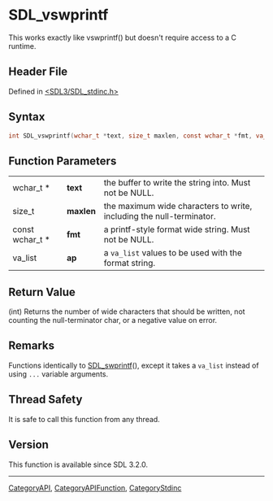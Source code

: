 # SDL_vswprintf

This works exactly like vswprintf() but doesn't require access to a C runtime.

## Header File

Defined in [<SDL3/SDL_stdinc.h>](https://github.com/libsdl-org/SDL/blob/main/include/SDL3/SDL_stdinc.h)

## Syntax

```c
int SDL_vswprintf(wchar_t *text, size_t maxlen, const wchar_t *fmt, va_list ap);
```

## Function Parameters

|                 |            |                                                                      |
| --------------- | ---------- | -------------------------------------------------------------------- |
| wchar_t *       | **text**   | the buffer to write the string into. Must not be NULL.               |
| size_t          | **maxlen** | the maximum wide characters to write, including the null-terminator. |
| const wchar_t * | **fmt**    | a printf-style format wide string. Must not be NULL.                 |
| va_list         | **ap**     | a `va_list` values to be used with the format string.                |

## Return Value

(int) Returns the number of wide characters that should be written, not
counting the null-terminator char, or a negative value on error.

## Remarks

Functions identically to [SDL_swprintf](SDL_swprintf)(), except it takes a
`va_list` instead of using `...` variable arguments.

## Thread Safety

It is safe to call this function from any thread.

## Version

This function is available since SDL 3.2.0.

----
[CategoryAPI](CategoryAPI), [CategoryAPIFunction](CategoryAPIFunction), [CategoryStdinc](CategoryStdinc)


